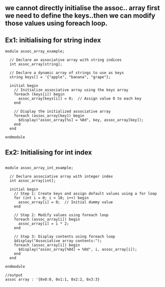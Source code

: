 ## we cannot directly initialise the assoc.. array first we need to define the keys..then we can modify those values using foreach loop.

## Ex1: initialising for string index
```
module assoc_array_example;

  // Declare an associative array with string indices
  int assoc_array[string];

  // Declare a dynamic array of strings to use as keys
  string keys[] = '{"apple", "banana", "grape"};

  initial begin
    // Initialize associative array using the keys array
    foreach (keys[i]) begin
      assoc_array[keys[i]] = 0;  // Assign value 0 to each key
    end

    // Display the initialized associative array
    foreach (assoc_array[key]) begin
      $display("assoc_array[%s] = %0d", key, assoc_array[key]);
    end
  end

endmodule

```

## Ex2: Initialising for int index
```

module assoc_array_int_example;

  // Declare associative array with integer index
  int assoc_array[int];

  initial begin
    // Step 1: Create keys and assign default values using a for loop
    for (int i = 0; i < 10; i++) begin
      assoc_array[i] = 0;  // Initial dummy value
    end

    // Step 2: Modify values using foreach loop
    foreach (assoc_array[i]) begin
      assoc_array[i] = i * 2;
    end

    // Step 3: Display contents using foreach loop
    $display("Associative array contents:");
    foreach (assoc_array[i]) begin
      $display("assoc_array[%0d] = %0d", i, assoc_array[i]);
    end
  end

endmodule

//output
assoc array : '{0x0:0, 0x1:1, 0x2:2, 0x3:3}
```

